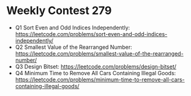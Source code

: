 # Weekly Contest 279

- Q1 Sort Even and Odd Indices Independently: https://leetcode.com/problems/sort-even-and-odd-indices-independently/
- Q2 Smallest Value of the Rearranged Number: https://leetcode.com/problems/smallest-value-of-the-rearranged-number/
- Q3 Design Bitset: https://leetcode.com/problems/design-bitset/
- Q4 Minimum Time to Remove All Cars Containing Illegal Goods: https://leetcode.com/problems/minimum-time-to-remove-all-cars-containing-illegal-goods/
